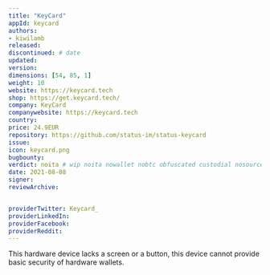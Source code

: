 ```yaml
---
title: "KeyCard"
appId: keycard
authors:
- kiwilamb
released: 
discontinued: # date
updated:
version:
dimensions: [54, 85, 1]
weight: 10
website: https://keycard.tech
shop: https://get.keycard.tech/
company: KeyCard
companywebsite: https://keycard.tech
country: 
price: 24.9EUR
repository: https://github.com/status-im/status-keycard
issue:
icon: keycard.png
bugbounty:
verdict: noita # wip noita nowallet nobtc obfuscated custodial nosource nonverifiable reproducible bounty defunct
date: 2021-08-08
signer:
reviewArchive:


providerTwitter: Keycard_
providerLinkedIn: 
providerFacebook: 
providerReddit: 
---
```


This hardware device lacks a screen or a button, this device cannot provide basic security of hardware wallets.